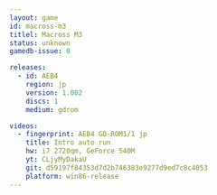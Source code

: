 ```yaml
---
layout: game
id: macross-m3
titlel: Macross M3
status: unknown
gamedb-issue: 0

releases:
  - id: AEB4
    region: jp
    version: 1.002
    discs: 1
    medium: gdrom

videos:
  - fingerprint: AEB4 GD-ROM1/1 jp
    title: Intro auto run
    hw: i7 2720qm, GeForce 540M
    yt: CLjyMyDakaU
    git: d59197f84353d7d2b746383e9277d9ed7c8c4053
    platform: win86-release
---
```

